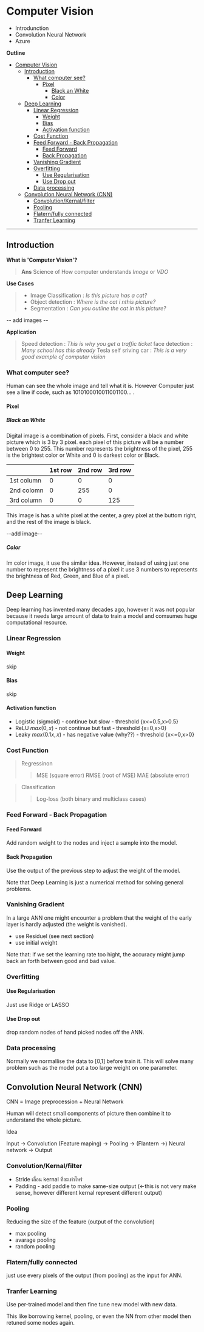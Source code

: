 # Computer Vision

- Introdunction
- Convolution Neural Network
- Azure

**Outline**

- [Computer Vision](#computer-vision)
  - [Introduction](#introduction)
    - [What computer see?](#what-computer-see)
      - [Pixel](#pixel)
        - [Black an White](#black-an-white)
        - [Color](#color)
  - [Deep Learning](#deep-learning)
    - [Linear Regression](#linear-regression)
      - [Weight](#weight)
      - [Bias](#bias)
      - [Activation function](#activation-function)
    - [Cost Function](#cost-function)
    - [Feed Forward - Back Propagation](#feed-forward---back-propagation)
      - [Feed Forward](#feed-forward)
      - [Back Propagation](#back-propagation)
    - [Vanishing Gradient](#vanishing-gradient)
    - [Overfitting](#overfitting)
      - [Use Regularisation](#use-regularisation)
      - [Use Drop out](#use-drop-out)
    - [Data processing](#data-processing)
  - [Convolution Neural Network (CNN)](#convolution-neural-network-cnn)
    - [Convolution/Kernal/filter](#convolutionkernalfilter)
    - [Pooling](#pooling)
    - [Flatern/fully connected](#flaternfully-connected)
    - [Tranfer Learning](#tranfer-learning)

---

## Introduction

**What is 'Computer Vision'?**

> **Ans** Science of How computer understands *Image* or *VDO*

**Use Cases**

> - Image Classification    : *Is this picture has a cat?*
> - Object detection        : *Where is the cat i nthis picture?*
> - Segmentation            : *Can you outline the cat in this picture?*

-- add images --

**Application**

> Speed detection           : *This is why you get a traffic ticket*
> face detection            : *Many school has this already*
> Tesla self sriving car    : *This is a very good example of computer vision*

### What computer see?

Human can see the whole image and tell what it is. However Computer just see a line if code, such as 1010100010011001100... .

#### Pixel

##### Black an White

Digital image is a combination of pixels. First, consider a black and white picture which is 3 by 3 pixel. each pixel of this picture will be a number between 0 to 255. This number represents the brightness of the pixel, 255 is the brightest color or White and 0 is darkest color or Black.

<center>

|            | 1st row | 2nd row | 3rd row |
|------------|---------|---------|---------|
| 1st column | 0       | 0       | 0       |
| 2nd colomn | 0       | 255     | 0       |
| 3rd column | 0       | 0       | 125     |

</center>

This image is has a white pixel at the center, a grey pixel at the buttom right, and the rest of the image is black.

--add image--

##### Color

Im color image, it use the similar idea. However, instead of using just one number to represent the brightness of a pixel it use 3 numbers to represents the brightness of Red, Green, and Blue of a pixel.

## Deep Learning

Deep learning  has invented many decades ago, however it was not popular because it needs large amount of data to train a model and comsumes huge computational resource.

### Linear Regression

#### Weight

skip

#### Bias

skip

#### Activation function

- Logistic (sigmoid) - continue but slow - threshold \{x<=0.5,x>0.5\}
- ReLU $max(0,x)$ - not continue but fast - threshold \{x=0,x>0\}
- Leaky $max(0.1x,x)$ - has negative value (why??) - threshold \{x<=0,x>0\}

### Cost Function

> Regressinon
>> MSE (square error)
>> RMSE (root of MSE)
>> MAE (absolute error)

> Classification
>> Log-loss (both binary and multiclass cases)

### Feed Forward - Back Propagation

#### Feed Forward

Add random weight to the nodes and inject a sample into the model.

#### Back Propagation

Use the output of the previous step to adjust the weight of the model.

Note that Deep Learning is just a numerical method for solving general problems.

### Vanishing Gradient

In a large ANN one might encounter a problem that the weight of the early layer is hardly adjusted (the weight is vanished).

- use Residuel (see next section)
- use initial weight

Note that: if we set the learning rate too hight, the accuracy might jump back an forth between good and bad value.

### Overfitting

#### Use Regularisation

Just use Ridge or LASSO

#### Use Drop out

drop random nodes of hand picked nodes off the ANN.

### Data processing

Normally we normallise the data to [0,1] before train it. This will solve many problem such as the model put a too large weight on one parameter.

## Convolution Neural Network (CNN)

CNN = Image preprocession + Neural Network

Human will detect small components of picture then combine it to understand the whole picture.

Idea

Input -> Convolution (Feature maping) -> Pooling -> (Flantern ->) Neural network -> Output

### Convolution/Kernal/filter

- Stride เลื่อน kernal ทีละเท่าไหร่
- Padding - add paddle to make same-size output (<-this is not very make sense, however different kernal represent different output)

### Pooling

Reducing the size of the feature (output of the convolution)

- max pooling
- avarage pooling
- random pooling

### Flatern/fully connected

just use every pixels of the output (from pooling) as the input for ANN.

### Tranfer Learning

Use per-trained model and then fine tune new model with new data.

This like borrowing kernel, pooling, or even the NN from other model then retuned some nodes again.
